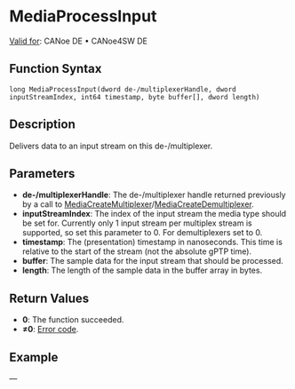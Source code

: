 # MediaProcessInput

[Valid for](../../../Shared/FeatureAvailability.md):  CANoe DE • CANoe4SW DE

## Function Syntax

```
long MediaProcessInput(dword de-/multiplexerHandle, dword inputStreamIndex, int64 timestamp, byte buffer[], dword length)
```

## Description

Delivers data to an input stream on this de-/multiplexer.

## Parameters

- **de-/multiplexerHandle**: The de-/multiplexer handle returned previously by a call to [MediaCreateMultiplexer](CAPLfunctionMediaCreateMultiplexer.md)/[MediaCreateDemultiplexer](CAPLfunctionMediaCreateDemultiplexer.md).
- **inputStreamIndex**: The index of the input stream the media type should be set for. Currently only 1 input stream per multiplex stream is supported, so set this parameter to 0. For demultiplexers set to 0.
- **timestamp**: The (presentation) timestamp in nanoseconds. This time is relative to the start of the stream (not the absolute gPTP time).
- **buffer**: The sample data for the input stream that should be processed.
- **length**: The length of the sample data in the buffer array in bytes.

## Return Values

- **0**: The function succeeded.
- **≠0**: [Error code](../CAPLfunctionsMediaErrorCodes.md).

## Example

—
